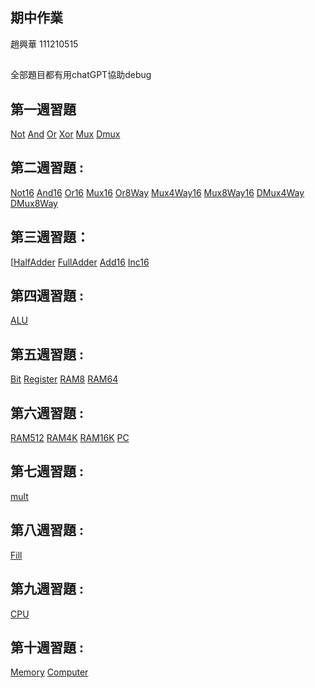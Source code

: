 ## 期中作業
趙興華
111210515

##

全部題目都有用chatGPT協助debug

## 第一週習題
[Not](https://github.com/CH623/_co/blob/master/01/Not.hdl)
[And](https://github.com/CH623/_co/blob/master/01/And.hdl)
[Or](https://github.com/CH623/_co/blob/master/01/Or.hdl)
[Xor](https://github.com/CH623/_co/blob/master/01/Xor.hdl)
[Mux](https://github.com/CH623/_co/blob/master/01/Mux.hdl)
[Dmux](https://github.com/CH623/_co/blob/master/01/DMux.hdl)

## 第二週習題 :
[Not16](https://github.com/CH623/_co/blob/master/01/Not16.hdl)
[And16](https://github.com/CH623/_co/blob/master/01/And16.hdl)
[Or16](https://github.com/CH623/_co/blob/master/01/Or16.hdl)
[Mux16](https://github.com/CH623/_co/blob/master/01/Mux16.hdl)
[Or8Way](https://github.com/CH623/_co/blob/master/01/Or8Way.hdl)
[Mux4Way16](https://github.com/CH623/_co/blob/master/01/Mux4Way16.hdl)
[Mux8Way16](https://github.com/CH623/_co/blob/master/01/Mux8Way16.hdl)
[DMux4Way](https://github.com/CH623/_co/blob/master/01/DMux4Way.hdl)
[DMux8Way](https://github.com/CH623/_co/blob/master/01/DMux8Way.hdl)

## 第三週習題： 
[[HalfAdder](https://github.com/CH623/_co/blob/master/02/HalfAdder.hdl)
[FullAdder](https://github.com/CH623/_co/blob/master/02/FullAdder.hdl)
[Add16](https://github.com/CH623/_co/blob/master/02/Add16.hdl)
[Inc16](https://github.com/CH623/_co/blob/master/02/Inc16.hdl)

## 第四週習題 :
[ALU](https://github.com/CH623/_co/blob/master/02/ALU.hdl)

## 第五週習題 : 
[Bit](https://github.com/CH623/_co/blob/master/03/a/Bit.hdl)
[Register](https://github.com/CH623/_co/blob/master/03/a/Register.hdl)
[RAM8](https://github.com/CH623/_co/blob/master/03/a/RAM8.hdl)
[RAM64](https://github.com/CH623/_co/blob/master/03/a/RAM64.hdl)

## 第六週習題 :
[RAM512](https://github.com/CH623/_co/blob/master/03/b/RAM512.hdl)
[RAM4K](https://github.com/CH623/_co/blob/master/03/b/RAM4K.hdl)
[RAM16K](https://github.com/CH623/_co/blob/master/03/b/RAM16K.hdl)
[PC](https://github.com/CH623/_co/blob/master/03/a/PC.hdl)

## 第七週習題 :
 [mult](https://github.com/CH623/_co/blob/master/04/mult/mult.asm)

## 第八週習題 :
[Fill](https://github.com/CH623/_co/blob/master/04/fill/Fill.asm)

## 第九週習題 :
[CPU](https://github.com/CH623/_co/blob/master/05/CPU.hdl)

## 第十週習題 :
[Memory](https://github.com/CH623/_co/blob/master/05/Memory.hdl)
[Computer](https://github.com/CH623/_co/blob/master/05/Computer.hdl)

